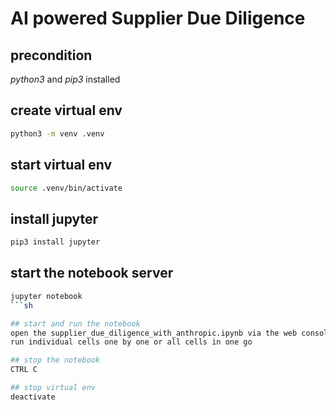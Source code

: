 # AI powered Supplier Due Diligence

## precondition
_python3_ and _pip3_ installed

## create virtual env
```sh
python3 -m venv .venv
```

## start virtual env

```sh
source .venv/bin/activate
```

## install jupyter 
```sh
pip3 install jupyter
```

## start the notebook server
```sh
jupyter notebook
```sh

## start and run the notebook
open the supplier_due_diligence_with_anthropic.ipynb via the web console
run individual cells one by one or all cells in one go

## stop the notebook
CTRL C

## stop virtual env
deactivate
